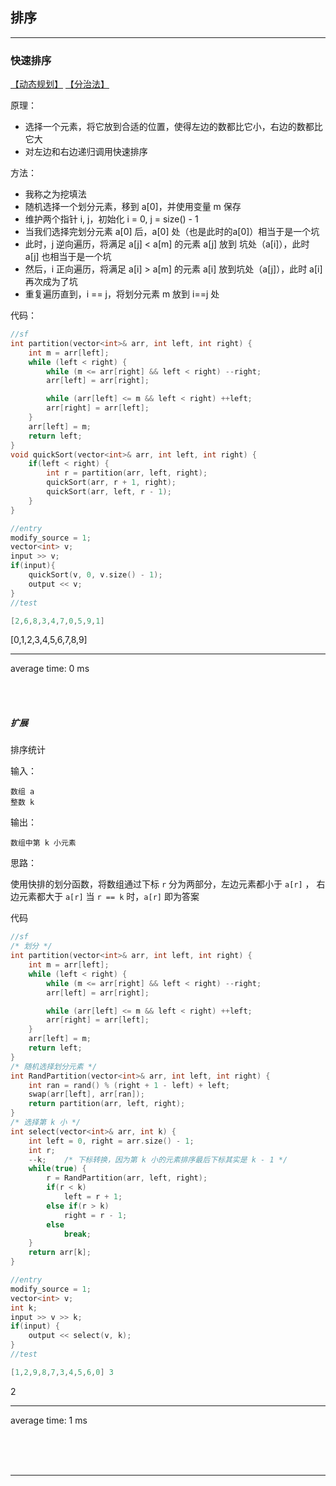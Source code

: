<!-- @import "/root.css" -->

## 排序
<hr class=short>

### 快速排序

[【动态规划】](#动态规划) [【分治法】](#分治法)

原理：

- 选择一个元素，将它放到合适的位置，使得左边的数都比它小，右边的数都比它大
- 对左边和右边递归调用快速排序

方法：

- 我称之为挖填法
- 随机选择一个划分元素，移到 a[0]，并使用变量 m 保存
- 维护两个指针 i, j，初始化 i = 0, j = size() - 1
- 当我们选择完划分元素 a[0] 后，a[0] 处（也是此时的a[0]）相当于是一个坑
- 此时，j 逆向遍历，将满足 a[j] < a[m] 的元素 a[j] 放到 坑处（a[i]），此时 a[j] 也相当于是一个坑
- 然后，i 正向遍历，将满足 a[i] > a[m] 的元素 a[i] 放到坑处（a[j]），此时 a[i] 再次成为了坑
- 重复遍历直到，i == j，将划分元素 m 放到 i==j 处 

代码：
```cpp {cmd=run}
//sf
int partition(vector<int>& arr, int left, int right) {
    int m = arr[left];
    while (left < right) {
        while (m <= arr[right] && left < right) --right;
        arr[left] = arr[right];

        while (arr[left] <= m && left < right) ++left;
        arr[right] = arr[left];
    }
    arr[left] = m;
    return left;
}
void quickSort(vector<int>& arr, int left, int right) {
    if(left < right) {
        int r = partition(arr, left, right);
        quickSort(arr, r + 1, right);
        quickSort(arr, left, r - 1);
    }
}
```
```cpp {cmd=run continue hide}
//entry
modify_source = 1;
vector<int> v;
input >> v;
if(input){
    quickSort(v, 0, v.size() - 1);
    output << v;
}
//test
```
```cpp {cmd=run continue modify_source}
[2,6,8,3,4,7,0,5,9,1]
```

<!-- code_chunk_output -->

<div class=code-output> 

[0,1,2,3,4,5,6,7,8,9]

<hr class=code-hr> average time: 0 ms


</div> 



<!-- /code_chunk_output -->

<br><br>

##### 扩展

排序统计

输入：

    数组 a
    整数 k

输出：

    数组中第 k 小元素

思路：

使用快排的划分函数，将数组通过下标 `r` 分为两部分，左边元素都小于 `a[r]` ， 右边元素都大于 `a[r]`
当 `r == k` 时，`a[r]` 即为答案

代码


```cpp {cmd=run}
//sf
/* 划分 */
int partition(vector<int>& arr, int left, int right) {
    int m = arr[left];
    while (left < right) {
        while (m <= arr[right] && left < right) --right;
        arr[left] = arr[right];

        while (arr[left] <= m && left < right) ++left;
        arr[right] = arr[left];
    }
    arr[left] = m;
    return left;
}
/* 随机选择划分元素 */
int RandPartition(vector<int>& arr, int left, int right) {
    int ran = rand() % (right + 1 - left) + left;
    swap(arr[left], arr[ran]);
    return partition(arr, left, right);
}
/* 选择第 k 小 */
int select(vector<int>& arr, int k) {
    int left = 0, right = arr.size() - 1;
    int r;
    --k;    /* 下标转换，因为第 k 小的元素排序最后下标其实是 k - 1 */
    while(true) {
        r = RandPartition(arr, left, right);
        if(r < k)
            left = r + 1;
        else if(r > k)
            right = r - 1;
        else
            break;
    }
    return arr[k];
}
```
```cpp {cmd=run continue hide}
//entry
modify_source = 1;
vector<int> v;
int k;
input >> v >> k;
if(input) {
    output << select(v, k);
}
//test
```
```cpp {cmd=run continue modify_source}
[1,2,9,8,7,3,4,5,6,0] 3
```

<!-- code_chunk_output -->

<div class=code-output> 

2

<hr class=code-hr> average time: 1 ms


</div> 



<!-- /code_chunk_output -->

<br><br><br>

---

